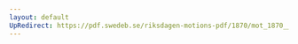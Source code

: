 ```yaml
---
layout: default
UpRedirect: https://pdf.swedeb.se/riksdagen-motions-pdf/1870/mot_1870__ak__00126.pdf
---
```

